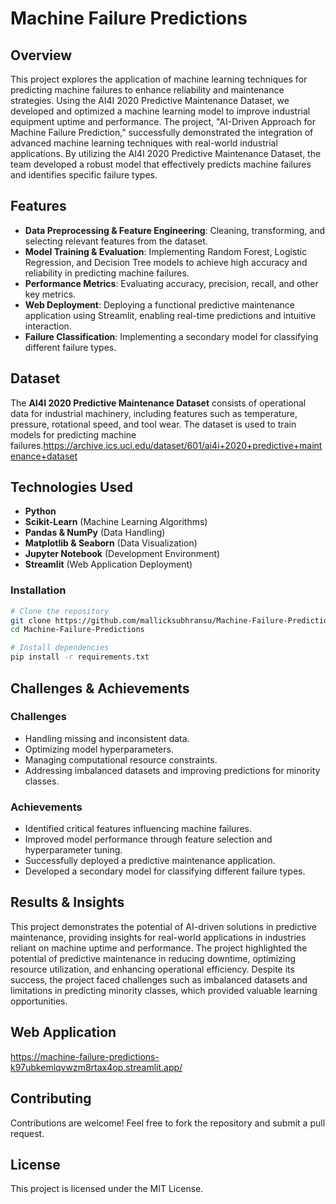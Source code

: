 # Machine Failure Predictions

## Overview
This project explores the application of machine learning techniques for predicting machine failures to enhance reliability and maintenance strategies. Using the AI4I 2020 Predictive Maintenance Dataset, we developed and optimized a machine learning model to improve industrial equipment uptime and performance. The project, "AI-Driven Approach for Machine Failure Prediction," successfully demonstrated the integration of advanced machine learning techniques with real-world industrial applications. By utilizing the AI4I 2020 Predictive Maintenance Dataset, the team developed a robust model that effectively predicts machine failures and identifies specific failure types.

## Features
- **Data Preprocessing & Feature Engineering**: Cleaning, transforming, and selecting relevant features from the dataset.
- **Model Training & Evaluation**: Implementing Random Forest, Logistic Regression, and Decision Tree models to achieve high accuracy and reliability in predicting machine failures.
- **Performance Metrics**: Evaluating accuracy, precision, recall, and other key metrics.
- **Web Deployment**: Deploying a functional predictive maintenance application using Streamlit, enabling real-time predictions and intuitive interaction.
- **Failure Classification**: Implementing a secondary model for classifying different failure types.

## Dataset
The **AI4I 2020 Predictive Maintenance Dataset** consists of operational data for industrial machinery, including features such as temperature, pressure, rotational speed, and tool wear. The dataset is used to train models for predicting machine failures.https://archive.ics.uci.edu/dataset/601/ai4i+2020+predictive+maintenance+dataset


## Technologies Used
- **Python**
- **Scikit-Learn** (Machine Learning Algorithms)
- **Pandas & NumPy** (Data Handling)
- **Matplotlib & Seaborn** (Data Visualization)
- **Jupyter Notebook** (Development Environment)
- **Streamlit** (Web Application Deployment)


### Installation
```sh
# Clone the repository
git clone https://github.com/mallicksubhransu/Machine-Failure-Predictions.git
cd Machine-Failure-Predictions

# Install dependencies
pip install -r requirements.txt
```

## Challenges & Achievements
### Challenges
- Handling missing and inconsistent data.
- Optimizing model hyperparameters.
- Managing computational resource constraints.
- Addressing imbalanced datasets and improving predictions for minority classes.

### Achievements
- Identified critical features influencing machine failures.
- Improved model performance through feature selection and hyperparameter tuning.
- Successfully deployed a predictive maintenance application.
- Developed a secondary model for classifying different failure types.

## Results & Insights
This project demonstrates the potential of AI-driven solutions in predictive maintenance, providing insights for real-world applications in industries reliant on machine uptime and performance. The project highlighted the potential of predictive maintenance in reducing downtime, optimizing resource utilization, and enhancing operational efficiency. Despite its success, the project faced challenges such as imbalanced datasets and limitations in predicting minority classes, which provided valuable learning opportunities.

## Web Application
https://machine-failure-predictions-k97ubkemlqvwzm8rtax4op.streamlit.app/
## Contributing
Contributions are welcome! Feel free to fork the repository and submit a pull request.

## License
This project is licensed under the MIT License.



